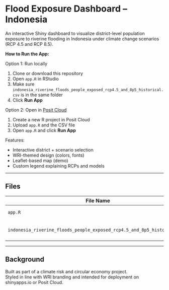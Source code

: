 #  Flood Exposure Dashboard – Indonesia

An interactive Shiny dashboard to visualize district-level population exposure to riverine flooding in Indonesia under climate change scenarios (RCP 4.5 and RCP 8.5).

 **How to Run the App:**

Option 1: Run locally
1. Clone or download this repository
2. Open `app.R` in RStudio
3. Make sure `indonesia_riverine_floods_people_exposed_rcp4.5_and_8p5_historical.csv` is in the same folder
4. Click **Run App**

Option 2: Open in [Posit Cloud](https://posit.cloud/)
1. Create a new R project in Posit Cloud
2. Upload `app.R` and the CSV file
3. Open `app.R` and click **Run App**

 Features:
- Interactive district + scenario selection
- WRI-themed design (colors, fonts)
- Leaflet-based map (demo)
- Custom legend explaining RCPs and models

---

##  Files

| File Name | Description |
|-----------|-------------|
| `app.R`   | Main Shiny app file |
| `indonesia_riverine_floods_people_exposed_rcp4.5_and_8p5_historical.csv` | Input data for chart/map |

---

##  Background

Built as part of a climate risk and circular economy project.  
Styled in line with WRI branding and intended for deployment on shinyapps.io or Posit Cloud.

